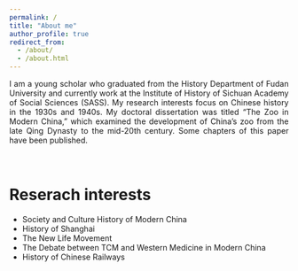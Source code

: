 ```yaml
---
permalink: /
title: "About me"
author_profile: true
redirect_from: 
  - /about/
  - /about.html
---
```


<div style="text-align: justify; text-justify: inter-word;">
I am a young scholar who graduated from the History Department of Fudan University and currently work at the Institute of History of Sichuan Academy of Social Sciences (SASS). My research interests focus on Chinese history in the 1930s and 1940s. My doctoral dissertation was titled “The Zoo in Modern China,” which examined the development of China’s zoo from the late Qing Dynasty to the mid-20th century. Some chapters of this paper have been published.
</div>

<br>
<br>

Reserach interests
======
* Society and Culture History of Modern China
* History of Shanghai
* The New Life Movement
* The Debate between TCM and Western Medicine in Modern China
* History of Chinese Railways

